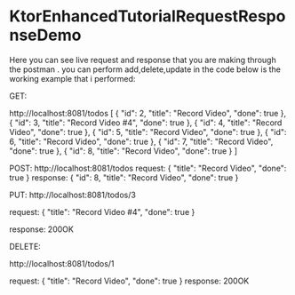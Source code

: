 # KtorEnhancedTutorialRequestResponseDemo

Here you can see live request and response that you are making through the postman . you can perform add,delete,update in the code below is the working example that i performed:

GET:

http://localhost:8081/todos
[
    {
        "id": 2,
        "title": "Record Video",
        "done": true
    },
    {
        "id": 3,
        "title": "Record Video #4",
        "done": true
    },
    {
        "id": 4,
        "title": "Record Video",
        "done": true
    },
    {
        "id": 5,
        "title": "Record Video",
        "done": true
    },
    {
        "id": 6,
        "title": "Record Video",
        "done": true
    },
    {
        "id": 7,
        "title": "Record Video",
        "done": true
    },
    {
        "id": 8,
        "title": "Record Video",
        "done": true
    }
]

POST:
http://localhost:8081/todos
request:
{
    "title": "Record Video",
    "done": true
}
response:
{
    "id": 8,
    "title": "Record Video",
    "done": true
}

PUT:
http://localhost:8081/todos/3

request:
{
    "title": "Record Video #4",
    "done": true
}

response:
200OK

DELETE:

http://localhost:8081/todos/1

request:
{
    "title": "Record Video",
    "done": true
}
response:
200OK

